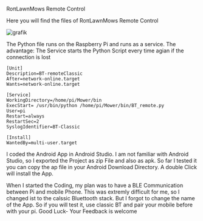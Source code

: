 RoπLawnMows Remote Control

Here you will find the files of RoπLawnMows Remote Control


![grafik](https://github.com/user-attachments/assets/ac51a8ec-d32c-4444-866c-bd615d00e137)

The Python file runs on the Raspberry Pi and runs as a service.
The advantage: The Service starts the Python Script every time agian if the connection is lost
```
[Unit]
Description=BT-remoteClassic
After=network-online.target
Wants=network-online.target

[Service]
WorkingDirectory=/home/pi/Mower/bin
ExecStart= /usr/bin/python /home/pi/Mower/bin/BT_remote.py
User=pi
Restart=always
RestartSec=2
SyslogIdentifier=BT-Classic

[Install]
WantedBy=multi-user.target
```

I coded the Android App in Android Studio. I am not familiar with Android Studio, so I exported the Project as
zip File and also as apk. So far I tested it you can copy the ap file in your Android Download Directory.
A double Click will install the App. 

When I started the Coding, my plan was to have a BLE Communication between Pi and mobile Phone. This was extremly 
difficult for me, so I changed ist to the calssic Bluettooth stack. But I forgot to change the name of the App.
So if you will test it, use classic BT and pair your mobile before with your pi.
Good Luck- 
Your Feedback is welcome
